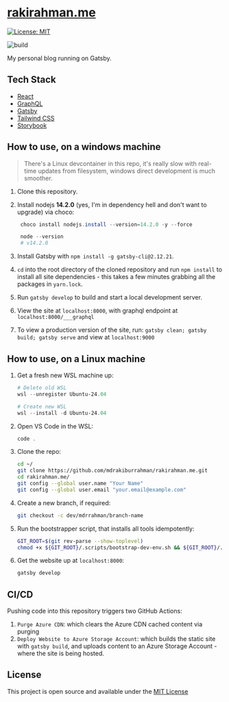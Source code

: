 # [rakirahman.me](https://www.rakirahman.me/)

[![License: MIT](https://img.shields.io/badge/License-MIT-blue.svg)](https://opensource.org/licenses/MIT)

![build](https://github.com/mdrakiburrahman/gatsby-blog/workflows/Deploy%20Website%20to%20Azure%20Storage%20Account%20and%20Purge%20CDN/badge.svg)

My personal blog running on Gatsby.

## Tech Stack

- [React](https://reactjs.org/)
- [GraphQL](https://graphql.org/)
- [Gatsby](https://www.gatsbyjs.org/)
- [Tailwind CSS](https://tailwindcss.com/)
- [Storybook](https://storybook.js.org/)

## How to use, on a windows machine

> There's a Linux devcontainer in this repo, it's really slow with real-time updates from filesystem, windows direct development is much smoother.

1. Clone this repository.
2. Install nodejs **14.2.0** (yes, I'm in dependency hell and don't want to upgrade) via choco:

   ```powershell
    choco install nodejs.install --version=14.2.0 -y --force

    node --version
    # v14.2.0
   ```

3. Install Gatsby with `npm install -g gatsby-cli@2.12.21`.
4. `cd` into the root directory of the cloned repository and run `npm install` to install all site dependencies - this takes a few minutes grabbing all the packages in `yarn.lock`.
5. Run `gatsby develop` to build and start a local development server.
6. View the site at `localhost:8000`, with graphql endpoint at `localhost:8000/___graphql`
7. To view a production version of the site, run: `gatsby clean; gatsby build; gatsby serve` and view at `localhost:9000`


## How to use, on a Linux machine

1. Get a fresh new WSL machine up:

   ```powershell
   # Delete old WSL
   wsl --unregister Ubuntu-24.04

   # Create new WSL
   wsl --install -d Ubuntu-24.04
   ```

2. Open VS Code in the WSL:

   ```powershell
   code .
   ```

3. Clone the repo:

   ```bash
   cd ~/
   git clone https://github.com/mdrakiburrahman/rakirahman.me.git
   cd rakirahman.me/
   git config --global user.name "Your Name"
   git config --global user.email "your.email@example.com"
   ```

4. Create a new branch, if required:

   ```bash
   git checkout -c dev/mdrrahman/branch-name
   ```

5. Run the bootstrapper script, that installs all tools idempotently:

   ```bash
   GIT_ROOT=$(git rev-parse --show-toplevel)
   chmod +x ${GIT_ROOT}/.scripts/bootstrap-dev-env.sh && ${GIT_ROOT}/.scripts/bootstrap-dev-env.sh
   ```

6. Get the website up at `localhost:8000`:

   ```bash
   gatsby develop
   ```

## CI/CD

Pushing code into this repository triggers two GitHub Actions:

1. `Purge Azure CDN`: which clears the Azure CDN cached content via purging
2. `Deploy Website to Azure Storage Account`: which builds the static site with `gatsby build`, and uploads content to an Azure Storage Account - where the site is being hosted.

## License

This project is open source and available under the [MIT License](LICENSE)
